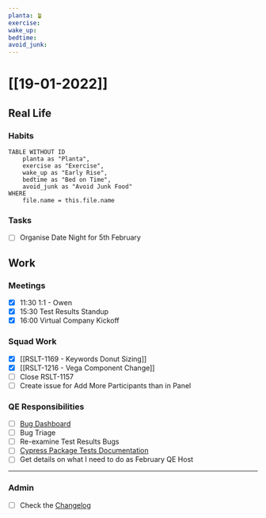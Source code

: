 ```yaml
---
planta: 🪴
exercise: 
wake_up: 
bedtime: 
avoid_junk: 
---
```

# [[19-01-2022]]
## Real Life
### Habits
```dataview
TABLE WITHOUT ID
	planta as "Planta",
	exercise as "Exercise",
	wake_up as "Early Rise",
	bedtime as "Bed on Time",
	avoid_junk as "Avoid Junk Food"
WHERE
	file.name = this.file.name
```
### Tasks
- [ ] Organise Date Night for 5th February
## Work
### Meetings
- [x] 11:30 1:1 - Owen
- [x] 15:30 Test Results Standup
- [x] 16:00 Virtual Company Kickoff
### Squad Work
- [x] [[RSLT-1169 - Keywords Donut Sizing]]
- [x] [[RSLT-1216 - Vega Component Change]]
- [ ] Close RSLT-1157
- [ ] Create issue for Add More Participants than in Panel
### QE Responsibilities
- [ ] [Bug Dashboard](https://user-testing.atlassian.net/jira/dashboards/10161)
- [ ] Bug Triage
- [ ] Re-examine Test Results Bugs
- [ ] [Cypress Package Tests Documentation](https://user-testing.atlassian.net/browse/QE-367)
- [ ] Get details on what I need to do as February QE Host
---
### Admin
- [ ] Check the [Changelog](https://user-testing.atlassian.net/wiki/spaces/CHANGELOG/pages/2251096206/The+Changelog)